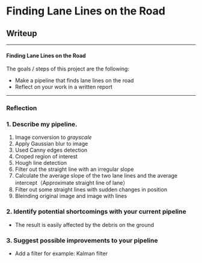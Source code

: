 # **Finding Lane Lines on the Road** 

## Writeup

---

#### Finding Lane Lines on the Road

The goals / steps of this project are the following:
* Make a pipeline that finds lane lines on the road
* Reflect on your work in a written report

---

### Reflection

### 1. Describe my pipeline. 

1. Image conversion to *grayscale*
2. Apply Gaussian blur to image
3. Used Canny edges detection
4. Croped region of interest
5. Hough line detection
6. Filter out the straight line with an irregular slope
7. Calculate the average slope of the two lane lines and the average intercept（Approximate straight line of lane）
8. Filter out some straight lines with sudden changes in position
9. Bleinding original image and image with lines


### 2. Identify potential shortcomings with your current pipeline

- The result is easily affected by the debris on the ground


### 3. Suggest possible improvements to your pipeline

- Add a filter for example: Kalman filter
